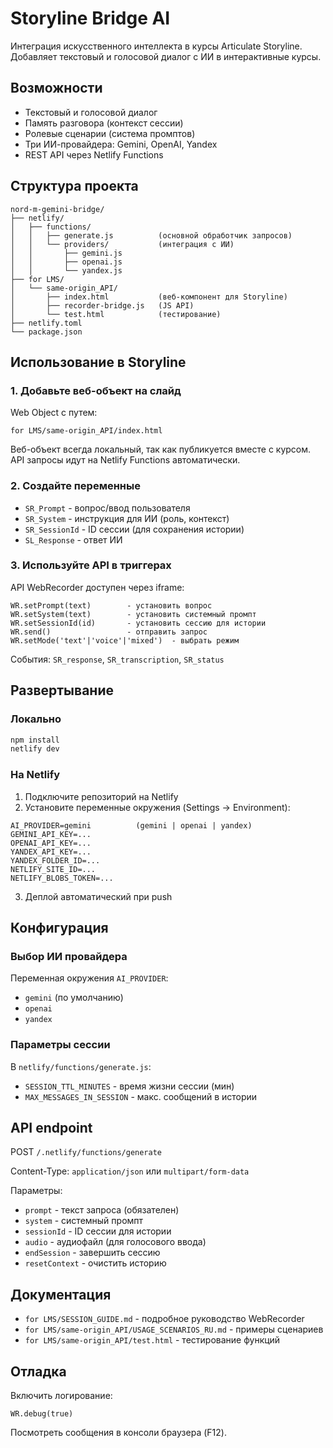 # Storyline Bridge AI

Интеграция искусственного интеллекта в курсы Articulate Storyline. Добавляет текстовый и голосовой диалог с ИИ в интерактивные курсы.

## Возможности

- Текстовый и голосовой диалог
- Память разговора (контекст сессии)
- Ролевые сценарии (система промптов)
- Три ИИ-провайдера: Gemini, OpenAI, Yandex
- REST API через Netlify Functions

## Структура проекта

```
nord-m-gemini-bridge/
├── netlify/
│   ├── functions/
│   │   ├── generate.js          (основной обработчик запросов)
│   │   └── providers/           (интеграция с ИИ)
│   │       ├── gemini.js
│   │       ├── openai.js
│   │       └── yandex.js
├── for LMS/
│   └── same-origin_API/
│       ├── index.html           (веб-компонент для Storyline)
│       ├── recorder-bridge.js   (JS API)
│       └── test.html            (тестирование)
├── netlify.toml
└── package.json
```

## Использование в Storyline

### 1. Добавьте веб-объект на слайд

Web Object с путем:
```
for LMS/same-origin_API/index.html
```

Веб-объект всегда локальный, так как публикуется вместе с курсом. API запросы идут на Netlify Functions автоматически.

### 2. Создайте переменные

- `SR_Prompt` - вопрос/ввод пользователя
- `SR_System` - инструкция для ИИ (роль, контекст)
- `SR_SessionId` - ID сессии (для сохранения истории)
- `SL_Response` - ответ ИИ

### 3. Используйте API в триггерах

API WebRecorder доступен через iframe:

```
WR.setPrompt(text)        - установить вопрос
WR.setSystem(text)        - установить системный промпт
WR.setSessionId(id)       - установить сессию для истории
WR.send()                 - отправить запрос
WR.setMode('text'|'voice'|'mixed')  - выбрать режим
```

События: `SR_response`, `SR_transcription`, `SR_status`

## Развертывание

### Локально

```bash
npm install
netlify dev
```

### На Netlify

1. Подключите репозиторий на Netlify
2. Установите переменные окружения (Settings -> Environment):

```
AI_PROVIDER=gemini          (gemini | openai | yandex)
GEMINI_API_KEY=...
OPENAI_API_KEY=...
YANDEX_API_KEY=...
YANDEX_FOLDER_ID=...
NETLIFY_SITE_ID=...
NETLIFY_BLOBS_TOKEN=...
```

3. Деплой автоматический при push

## Конфигурация

### Выбор ИИ провайдера

Переменная окружения `AI_PROVIDER`:
- `gemini` (по умолчанию)
- `openai`
- `yandex`

### Параметры сессии

В `netlify/functions/generate.js`:
- `SESSION_TTL_MINUTES` - время жизни сессии (мин)
- `MAX_MESSAGES_IN_SESSION` - макс. сообщений в истории

## API endpoint

POST `/.netlify/functions/generate`

Content-Type: `application/json` или `multipart/form-data`

Параметры:
- `prompt` - текст запроса (обязателен)
- `system` - системный промпт
- `sessionId` - ID сессии для истории
- `audio` - аудиофайл (для голосового ввода)
- `endSession` - завершить сессию
- `resetContext` - очистить историю

## Документация

- `for LMS/SESSION_GUIDE.md` - подробное руководство WebRecorder
- `for LMS/same-origin_API/USAGE_SCENARIOS_RU.md` - примеры сценариев
- `for LMS/same-origin_API/test.html` - тестирование функций

## Отладка

Включить логирование:
```
WR.debug(true)
```

Посмотреть сообщения в консоли браузера (F12).
